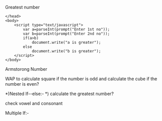  <!DOCTYPE html>
 <html>
 <head>
 	<meta charset="utf-8">
 	<meta name="viewport" content="width=device-width, initial-scale=1">
 	<title>this is a javascript</title>
 </head>
 <body>
 <script type="text/javascript">
 	var age;
 	age=parseInt(prompt("Enter you age"));
 	if(age>=18)
 		document.write("eligiable for voteing");
 	else
 		document.write("Not eligiable for voteing");
 </script>
 </body>
 </html>


 Greatest number

  <html>
 	<head>
 		
 	</head>
 	<body>
 		<script type="text/javascript">
 			var a=parseInt(prompt("Enter 1st no"));
 			var b=parseInt(prompt("Enter 2nd no"));
 			if(a>b)
 				document.write("a is greater");
 			else
 				document.write("b is greater");
 		</script>
 	</body>
 </html>

 Armstorong Number
 <script>
 			var n,a1,a2,b1,b2;
 			n=parseInt(prompt("Enter any 3 digit no"));
 			a1=Math.floor(n/100);
 			b1=n%100;
 			a2=Math.floor(b1/10);
 			b2=b1%10;
 			x=a1*a1*a1;
 			y=a2*a2*a2;
 			z=b2*b2*b2;
 			if((x+y+z)==n)
 				document.write("armstrong Number");
 			else
 				document.write("not armstrong Number");
 		</script>

   WAP to calculate square if the number is odd and calculate the cube if the number is even?
  
   
   <script>
 		 	function sum(){
         var num=parseInt(prompt("num"));
         
         var res=0;
         if(num%2==0)
           res=num*num*num;
         else
           res=num*num;
         document.write(res);
     }
     sum()
</script>

   *)Nested If--else:-
   *) calculate the greatest number?

   <script type="text/javascript">
 		 	var a=parseInt(prompt("Enter 1st Number"));
 		 	var b=parseInt(prompt("Enter 2nd Number"));
 		 	var c=parseInt(prompt("Enter 3rd Number"));
 		 	if(a>b)
 		 	{
 		 		if(a>c)
 		 			document.write(" a is greater");
 		 		else
 		 			document.write("c is greater");
 		 	}
 		 	else
 		 	{
 		 		if(b>c)
 		 			document.write("b is greater");
 		 		else
 		 			document.write("c is greater");
 		 	}

 		 </script>

    
   check vowel and consonant



   <script>
 		 	var ch=prompt("Enter char");
 		 	if(ch=='a')
 		 		document.write("Vowel");
 		 	else
 		 		if(ch=='e')
 		 			document.write("Vowel");
 		 		else
 		 			if(ch=='i')
 		 				document.write("Vowel");
 		 			else
 		 				if(ch=='o')
 		 					document.write("Vowel");
 		 				else
 		 					if(ch=='u')
 		 						document.write("Vowel");
 		 					else
 		 						document.write("Consonent");
 		 </script>
  
  
 Multiple If:-
 <script>
 		 	 var num=parseInt(prompt("Enter Number"));

 		 	 if(num%3==0)
 		 	 	document.write("Divisible by 3");
 		 	 if(num%5==0)
 		 	 	document.write("Divisible by 5");
 		 	 if(num%7==0)
 		 	 	document.write("Divisible by 7");
 		 	 if(num%9==0)
 		 	 	document.write("Divisible by 9");
 		 </script>
   
 
